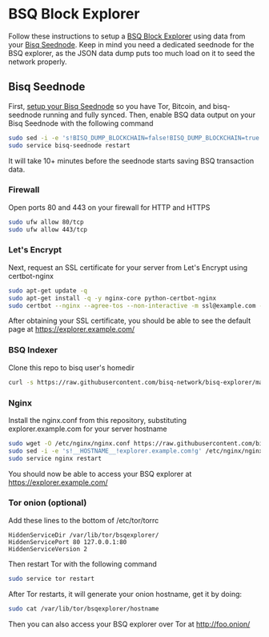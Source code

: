 # BSQ Block Explorer

Follow these instructions to setup a [BSQ Block Explorer](https://explorer.bisq.network) using data from your [Bisq Seednode](https://github.com/bisq-network/bisq/tree/master/seednode). Keep in mind you need a dedicated seednode for the BSQ explorer, as the JSON data dump puts too much load on it to seed the network properly.

## Bisq Seednode

First, [setup your Bisq Seednode](https://github.com/bisq-network/bisq/tree/master/seednode#bisq-seed-node) so you have Tor, Bitcoin, and bisq-seednode running and fully synced. Then, enable BSQ data output on your Bisq Seednode with the following command

```bash
sudo sed -i -e 's!BISQ_DUMP_BLOCKCHAIN=false!BISQ_DUMP_BLOCKCHAIN=true!' /etc/default/bisq-seednode.env
sudo service bisq-seednode restart
```

It will take 10+ minutes before the seednode starts saving BSQ transaction data.

### Firewall

Open ports 80 and 443 on your firewall for HTTP and HTTPS
```bash
sudo ufw allow 80/tcp
sudo ufw allow 443/tcp
```

### Let's Encrypt

Next, request an SSL certificate for your server from Let's Encrypt using certbot-nginx

```bash
sudo apt-get update -q
sudo apt-get install -q -y nginx-core python-certbot-nginx
sudo certbot --nginx --agree-tos --non-interactive -m ssl@example.com -d explorer.example.com
```

After obtaining your SSL certificate, you should be able to see the default page at https://explorer.example.com/

### BSQ Indexer

Clone this repo to bisq user's homedir
```bash
curl -s https://raw.githubusercontent.com/bisq-network/bisq-explorer/master/install_bsq_explorer_debian.sh | sudo bash
```

### Nginx

Install the nginx.conf from this repository, substituting explorer.example.com for your server hostname
```bash
sudo wget -O /etc/nginx/nginx.conf https://raw.githubusercontent.com/bisq-network/bisq-explorer/master/nginx.conf
sudo sed -i -e 's!__HOSTNAME__!explorer.example.com!g' /etc/nginx/nginx.conf
sudo service nginx restart
```

You should now be able to access your BSQ explorer at https://explorer.example.com/

### Tor onion (optional)

Add these lines to the bottom of /etc/tor/torrc
```
HiddenServiceDir /var/lib/tor/bsqexplorer/
HiddenServicePort 80 127.0.0.1:80
HiddenServiceVersion 2
```

Then restart Tor with the following command
```bash
sudo service tor restart
```

After Tor restarts, it will generate your onion hostname, get it by doing:

```bash
sudo cat /var/lib/tor/bsqexplorer/hostname
```

Then you can also access your BSQ explorer over Tor at http://foo.onion/
